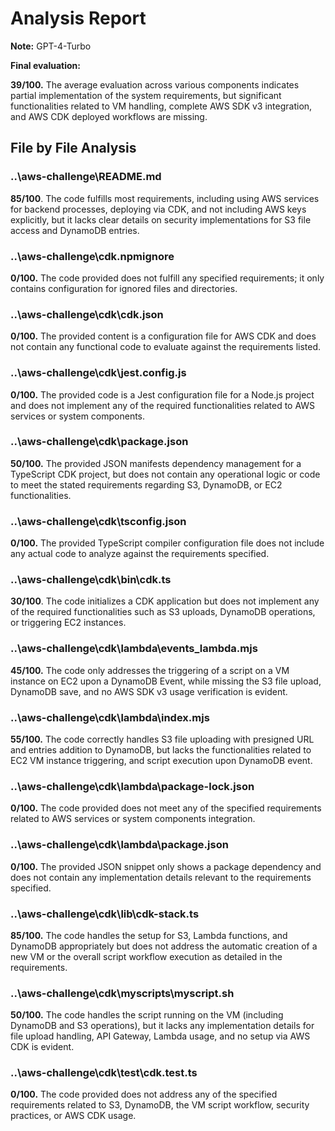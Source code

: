 # Analysis Report

**Note:** GPT-4-Turbo

**Final evaluation:**

 **39/100.** The average evaluation across various components indicates partial implementation of the system requirements, but significant functionalities related to VM handling, complete AWS SDK v3 integration, and AWS CDK deployed workflows are missing.

## File by File Analysis

### ..\aws-challenge\README.md
**85/100**. The code fulfills most requirements, including using AWS services for backend processes, deploying via CDK, and not including AWS keys explicitly, but it lacks clear details on security implementations for S3 file access and DynamoDB entries.

### ..\aws-challenge\cdk\.npmignore
**0/100.** The code provided does not fulfill any specified requirements; it only contains configuration for ignored files and directories.

### ..\aws-challenge\cdk\cdk.json
**0/100.** The provided content is a configuration file for AWS CDK and does not contain any functional code to evaluate against the requirements listed.

### ..\aws-challenge\cdk\jest.config.js
**0/100.** The provided code is a Jest configuration file for a Node.js project and does not implement any of the required functionalities related to AWS services or system components.

### ..\aws-challenge\cdk\package.json
**50/100.** The provided JSON manifests dependency management for a TypeScript CDK project, but does not contain any operational logic or code to meet the stated requirements regarding S3, DynamoDB, or EC2 functionalities.

### ..\aws-challenge\cdk\tsconfig.json
**0/100.** The provided TypeScript compiler configuration file does not include any actual code to analyze against the requirements specified.

### ..\aws-challenge\cdk\bin\cdk.ts
**30/100**. The code initializes a CDK application but does not implement any of the required functionalities such as S3 uploads, DynamoDB operations, or triggering EC2 instances.

### ..\aws-challenge\cdk\lambda\events_lambda.mjs
**45/100.** The code only addresses the triggering of a script on a VM instance on EC2 upon a DynamoDB Event, while missing the S3 file upload, DynamoDB save, and no AWS SDK v3 usage verification is evident.

### ..\aws-challenge\cdk\lambda\index.mjs
**55/100.** The code correctly handles S3 file uploading with presigned URL and entries addition to DynamoDB, but lacks the functionalities related to EC2 VM instance triggering, and script execution upon DynamoDB event.

### ..\aws-challenge\cdk\lambda\package-lock.json
**0/100.** The code provided does not meet any of the specified requirements related to AWS services or system components integration.

### ..\aws-challenge\cdk\lambda\package.json
**0/100.** The provided JSON snippet only shows a package dependency and does not contain any implementation details relevant to the requirements specified.

### ..\aws-challenge\cdk\lib\cdk-stack.ts
**85/100.** The code handles the setup for S3, Lambda functions, and DynamoDB appropriately but does not address the automatic creation of a new VM or the overall script workflow execution as detailed in the requirements.

### ..\aws-challenge\cdk\myscripts\myscript.sh
**50/100.** The code handles the script running on the VM (including DynamoDB and S3 operations), but it lacks any implementation details for file upload handling, API Gateway, Lambda usage, and no setup via AWS CDK is evident.

### ..\aws-challenge\cdk\test\cdk.test.ts
**0/100.** The code provided does not address any of the specified requirements related to S3, DynamoDB, the VM script workflow, security practices, or AWS CDK usage.


